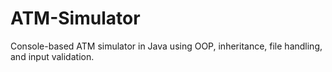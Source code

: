 # ATM-Simulator
Console-based ATM simulator in Java using OOP, inheritance, file handling, and input validation.
